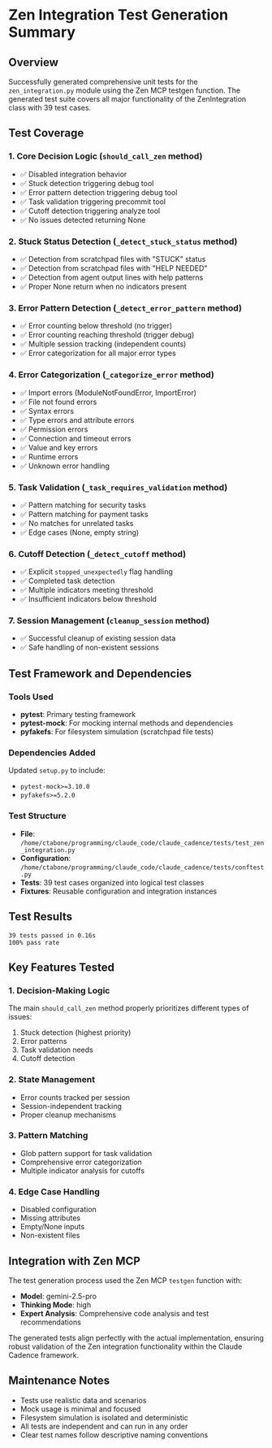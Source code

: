 # Zen Integration Test Generation Summary

## Overview
Successfully generated comprehensive unit tests for the `zen_integration.py` module using the Zen MCP testgen function. The generated test suite covers all major functionality of the ZenIntegration class with 39 test cases.

## Test Coverage

### 1. Core Decision Logic (`should_call_zen` method)
- ✅ Disabled integration behavior
- ✅ Stuck detection triggering debug tool
- ✅ Error pattern detection triggering debug tool
- ✅ Task validation triggering precommit tool
- ✅ Cutoff detection triggering analyze tool
- ✅ No issues detected returning None

### 2. Stuck Status Detection (`_detect_stuck_status` method)
- ✅ Detection from scratchpad files with "STUCK" status
- ✅ Detection from scratchpad files with "HELP NEEDED"
- ✅ Detection from agent output lines with help patterns
- ✅ Proper None return when no indicators present

### 3. Error Pattern Detection (`_detect_error_pattern` method)
- ✅ Error counting below threshold (no trigger)
- ✅ Error counting reaching threshold (trigger debug)
- ✅ Multiple session tracking (independent counts)
- ✅ Error categorization for all major error types

### 4. Error Categorization (`_categorize_error` method)
- ✅ Import errors (ModuleNotFoundError, ImportError)
- ✅ File not found errors
- ✅ Syntax errors
- ✅ Type errors and attribute errors
- ✅ Permission errors
- ✅ Connection and timeout errors
- ✅ Value and key errors
- ✅ Runtime errors
- ✅ Unknown error handling

### 5. Task Validation (`_task_requires_validation` method)
- ✅ Pattern matching for security tasks
- ✅ Pattern matching for payment tasks
- ✅ No matches for unrelated tasks
- ✅ Edge cases (None, empty string)

### 6. Cutoff Detection (`_detect_cutoff` method)
- ✅ Explicit `stopped_unexpectedly` flag handling
- ✅ Completed task detection
- ✅ Multiple indicators meeting threshold
- ✅ Insufficient indicators below threshold

### 7. Session Management (`cleanup_session` method)
- ✅ Successful cleanup of existing session data
- ✅ Safe handling of non-existent sessions

## Test Framework and Dependencies

### Tools Used
- **pytest**: Primary testing framework
- **pytest-mock**: For mocking internal methods and dependencies
- **pyfakefs**: For filesystem simulation (scratchpad file tests)

### Dependencies Added
Updated `setup.py` to include:
- `pytest-mock>=3.10.0`
- `pyfakefs>=5.2.0`

### Test Structure
- **File**: `/home/ctabone/programming/claude_code/claude_cadence/tests/test_zen_integration.py`
- **Configuration**: `/home/ctabone/programming/claude_code/claude_cadence/tests/conftest.py`
- **Tests**: 39 test cases organized into logical test classes
- **Fixtures**: Reusable configuration and integration instances

## Test Results
```
39 tests passed in 0.16s
100% pass rate
```

## Key Features Tested

### 1. Decision-Making Logic
The main `should_call_zen` method properly prioritizes different types of issues:
1. Stuck detection (highest priority)
2. Error patterns
3. Task validation needs
4. Cutoff detection

### 2. State Management
- Error counts tracked per session
- Session-independent tracking
- Proper cleanup mechanisms

### 3. Pattern Matching
- Glob pattern support for task validation
- Comprehensive error categorization
- Multiple indicator analysis for cutoffs

### 4. Edge Case Handling
- Disabled configuration
- Missing attributes
- Empty/None inputs
- Non-existent files

## Integration with Zen MCP
The test generation process used the Zen MCP `testgen` function with:
- **Model**: gemini-2.5-pro
- **Thinking Mode**: high
- **Expert Analysis**: Comprehensive code analysis and test recommendations

The generated tests align perfectly with the actual implementation, ensuring robust validation of the Zen integration functionality within the Claude Cadence framework.

## Maintenance Notes
- Tests use realistic data and scenarios
- Mock usage is minimal and focused
- Filesystem simulation is isolated and deterministic
- All tests are independent and can run in any order
- Clear test names follow descriptive naming conventions
